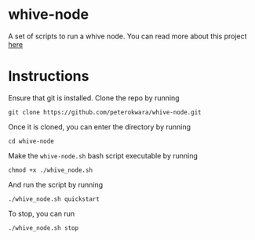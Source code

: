 # whive-node

A set of scripts to run a whive node. You can read more about this project [here](https://www.whive.io/)

# Instructions

Ensure that git is installed. Clone the repo by running

```
git clone https://github.com/peterokwara/whive-node.git
```

Once it is cloned, you can enter the directory by running

```
cd whive-node
```

Make the `whive-node.sh` bash script executable by running

```
chmod +x ./whive_node.sh
```

And run the script by running

```
./whive_node.sh quickstart
```

To stop, you can run

```
./whive_node.sh stop
```
